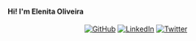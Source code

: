 #### Hi! I'm Elenita Oliveira 

<!--
**lenananita/lenananita** is a ✨ _special_ ✨ repository because its `README.md` (this file) appears on your GitHub profile.

Here are some ideas to get you started:

- 🔭 I’m currently working on ...
- 🌱 I’m currently learning ...
- 👯 I’m looking to collaborate on ...
- 🤔 I’m looking for help with ...
- 💬 Ask me about ...
- 📫 How to reach me: ...
- 😄 Pronouns: ...
- ⚡ Fun fact: ...
-->


<p align="center">
  <a href="https://github.com/souelenita"><img src="https://img.shields.io/github/followers/souelenita.svg?label=GitHub&style=social" alt="GitHub"></a>
  <a href="https://www.linkedin.com/in/elenita-o/"><img src="https://img.shields.io/badge/LinkedIn--_.svg?style=social&logo=linkedin" alt="LinkedIn"></a>
  <a href="https://twitter.com/souelenita"><img src="https://img.shields.io/twitter/follow/souelenita?label=Twitter&style=social" alt="Twitter"></a>
</p>
